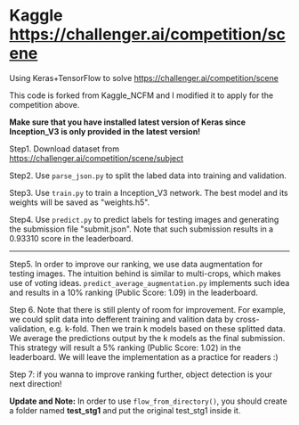 # Kaggle https://challenger.ai/competition/scene
Using Keras+TensorFlow to solve https://challenger.ai/competition/scene

This code is forked from Kaggle_NCFM and I modified it to apply for the competition above.

**Make sure that you have installed latest version of Keras since Inception_V3 is only provided 
in the latest version!**

Step1. Download dataset from https://challenger.ai/competition/scene/subject

Step2. Use ```parse_json.py``` to split the labed data into training and validation. 

Step3. Use ```train.py``` to train a Inception_V3 network. The best model and its weights will be saved as "weights.h5".

Step4. Use ```predict.py``` to predict labels for testing images and generating the submission file "submit.json".
Note that such submission results in a 0.93310 score in the leaderboard. 

----
Step5. In order to improve our ranking, we use data augmentation for testing images. The intuition behind is similar to multi-crops,
which makes use of voting ideas. ```predict_average_augmentation.py``` implements such idea and results in a 10% ranking (Public Score: 1.09) in the leaderboard.

Step 6. Note that there is still plenty of room for improvement. For example, we could split data into defferent training and valition
data by cross-validation, e.g. k-fold. Then we train k models based on these splitted data. We average the predictions output by the k models as the final submission. This strategy will result a 5% ranking (Public Score: 1.02) in the leaderboard. We will leave the implementation as a practice for readers :)

Step 7: if you wanna to improve ranking further, object detection is your next direction!

**Update and Note:** In order to use ```flow_from_directory()```, you should create a folder named **test_stg1** and put the original test_stg1 inside it.
